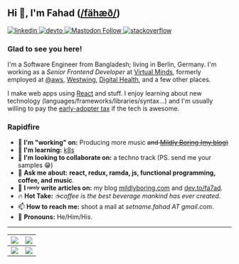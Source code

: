 ## Hi 👋, I'm Fahad ([/fähæð/][1])

[ ![linkedin][linkedin-badge]][linkedin-link][ ![devto][devto-badge]][devto-link][ ![Mastodon Follow][mast-badge]][mast-link][ ![stackoverflow][so-badge]][so-link]

<!--[![ko-fi](https://img.shields.io/badge/buy_me_a_ko--fi-FF5E5B.svg?style=for-the-badge&logo=ko-fi&logoColor=white) ](https://ko-fi.com/fa7ad) -->

### Glad to see you here!

I'm a Software Engineer from Bangladesh; living in Berlin, Germany.
I'm working as a _Senior Frontend Developer_ at [Virtual Minds], formerly employed at [@aws], [Westwing], [Digital Health][dh], and a few other places.

I make web apps using [React] and stuff. I enjoy learning about new technology (languages/frameworks/libraries/syntax…) and I'm usually willing to pay the [early-adopter tax][2] if the tech is awesome.

### Rapidfire

- 🔭 **I'm "working" on:** Producing more music ~~and [Mildly Boring (my blog)][blog]~~
- 🌱 **I'm learning:** [k8s]
- 👯 **I'm looking to collaborate on:** a techno track (PS. send me your samples 😁)
- 💬 **Ask me about:** **react, redux, ramda, js, functional programming, coffee, and music**.
- 📝 **I _<sup><sub>rarely</sub></sup>_ write articles on:** my blog [mildlyboring.com][blog] and [dev.to/fa7ad][devto-link].
- 🔥 **Hot Take:** _☕️coffee is the best beverage mankind has ever created_.
- 📫 **How to reach me:** shoot a mail at _setname.fahad AT gmail.com_.
- 💅 **Pronouns:** He/Him/His.

---

|![][gh-stats-widget] | ![][streak-widget]                  |
| :-----------------: | :---------------------------------: |
|![][mul-widget]      | [![][spotify-widget]][spotify-link] |

[linkedin-badge]: https://img.shields.io/badge/linkedin-%231E77B5.svg?style=for-the-badge&logo=linkedin&logoColor=white
[devto-badge]: https://img.shields.io/badge/dev.to-%2308090A.svg?style=for-the-badge&logo=dev.to&logoColor=white
[mast-badge]: https://img.shields.io/mastodon/follow/109310575443071230?color=salmon&domain=https%3A%2F%2Fc.im&label=c.im&logo=mastodon&logoColor=white&style=for-the-badge
[so-badge]: https://img.shields.io/badge/stackoverflow-%23F28032.svg?style=for-the-badge&logo=stackoverflow&logoColor=white

[linkedin-link]: https://linkedin.com/in/fa7ad
[devto-link]: https://dev.to/fa7ad
[mast-link]: https://c.im/@fa7ad
[so-link]: https://stackoverflow.com/users/3639506/trve-fa7ad
[spotify-link]: https://open.spotify.com/track/48Zzcl2ifQpsVu1PHwnqKy

[Virtual Minds]: https://virtualminds.de/en/
[k8s]: https://kubernetes.io
[@aws]: https://github.com/aws
[Westwing]: https://github.com/Westwing-Home-and-Living
[dh]: https://grameendh.com
[React]: https://reactjs.org/
[blog]: https://mildlyboring.com
[1]: http://ipa-reader.xyz/?text=f%C3%A4h%C3%A6%C3%B0&voice=Filiz
[2]: https://www.zdnet.com/article/the-early-adopter-tax/

[gh-stats-widget]: https://github-readme-stats-git-masterrstaa-rickstaa.vercel.app/api?username=fa7ad&count_private=true&theme=radical&show_icons=1&utm_source=23b26
[streak-widget]: https://github-readme-streak-stats-ei8cknvpq-fa7ad.vercel.app/?user=fa7ad&theme=radical&border_radius=4&mode=weekly&card_width=360&date_format=d.m.y
[mul-widget]: https://github-readme-stats-git-masterrstaa-rickstaa.vercel.app/api/top-langs/?username=fa7ad&layout=compact&card_width=417&show_icons=true&show_icons=true&theme=radical&utm_source=23bm26
[spotify-widget]: https://spotify-recently-played-readme.vercel.app/api?user=fahadiam&width=360&count=2&unique=1&utm_source=2b3m26
